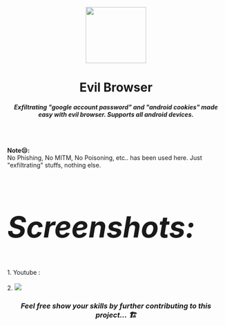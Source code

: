 <p align="center">
  <img src="https://user-images.githubusercontent.com/61627070/157084182-8641a3ab-ced0-424b-9d05-1f079acde94d.png" width="140" height="130">
</p>
<h1 align="center">Evil Browser</h1>
<h4 align="center"><b><i>Exfiltrating "google account password" and "android cookies" made easy with evil browser. Supports all android devices.</i></b></h4>   
<br>
<br>

<b>Note😒: </b><br>
No Phishing, No MITM, No Poisoning, etc.. has been used here. Just "exfiltrating" stuffs, nothing else.
  
<h2 style="font-size:7vw" align="left"><i>Screenshots:</i></h2>
1. Youtube :  <br>
<br>
2. <img src="https://user-images.githubusercontent.com/61627070/157085464-fdafb40c-6e0c-40da-8910-cc225ee169e5.png">

  
<i><h3 align="center">Feel free show your skills by further contributing to this project... 🏗️</h3></i>

